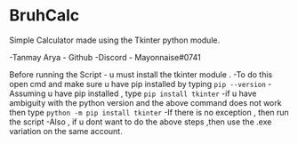 # BruhCalc
Simple Calculator made using the Tkinter python module.

-Tanmay Arya - Github
-Discord - Mayonnaise#0741

Before running the Script - u must install the tkinter module .
-To do this open cmd and make sure u have pip installed by typing `pip --version`
-Assuming u have pip installed , type `pip install tkinter`
-if u have ambiguity with the python version and the above command does not work then type `python -m pip install tkinter`
-If there is no exception , then run the script
-Also , if u dont want to do the above steps ,then use the .exe variation on the same account.
